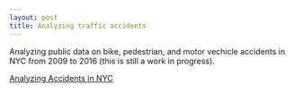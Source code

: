 ```yaml
---
layout: post
title: Analyzing traffic accidents
---
```


Analyzing public data on bike, pedestrian, and motor vechicle accidents in NYC from 2009 to 2016 (this is still a work in progress).

[Analyzing Accidents in NYC](https://github.com/JoomiK/Accidents/blob/master/Accidents.ipynb)


